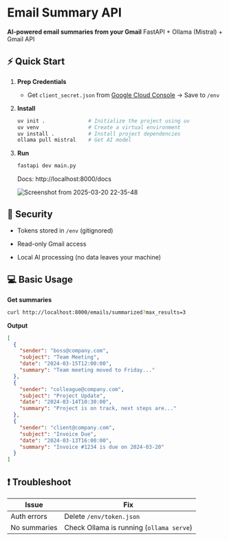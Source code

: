 # Email Summary API

**AI-powered email summaries from your Gmail** FastAPI + Ollama (Mistral) + Gmail API

## ⚡ Quick Start

1. **Prep Credentials**

   - Get `client_secret.json` from [Google Cloud Console](https://console.cloud.google.com/ "null") → Save to `/env`

2. **Install**

   ```bash
   uv init .              # Initialize the project using uv
   uv venv                # Create a virtual environment
   uv install .           # Install project dependencies
   ollama pull mistral    # Get AI model

   ```

3. **Run**

   ```bash
   fastapi dev main.py
   ```

   Docs: http://localhost:8000/docs

   ![Screenshot from 2025-03-20 22-35-48](https://github.com/user-attachments/assets/69e3bdac-9550-4893-87ab-5c70b9442e89)


## 🔐 Security

- Tokens stored in `/env` (gitignored)

- Read-only Gmail access

- Local AI processing (no data leaves your machine)

## 💻 Basic Usage

**Get summaries**

```bash
curl http://localhost:8000/emails/summarized?max_results=3
```

**Output**

```json
[
  {
    "sender": "boss@company.com",
    "subject": "Team Meeting",
    "date": "2024-03-15T12:00:00",
    "summary": "Team meeting moved to Friday..."
  },
  {
    "sender": "colleague@company.com",
    "subject": "Project Update",
    "date": "2024-03-14T10:30:00",
    "summary": "Project is on track, next steps are..."
  },
  {
    "sender": "client@company.com",
    "subject": "Invoice Due",
    "date": "2024-03-13T16:00:00",
    "summary": "Invoice #1234 is due on 2024-03-20"
  }
]
```

## ❗ Troubleshoot

| **Issue**    | **Fix**                                  |
| ------------ | ---------------------------------------- |
| Auth errors  | Delete `/env/token.json`                 |
| No summaries | Check Ollama is running (`ollama serve`) |
